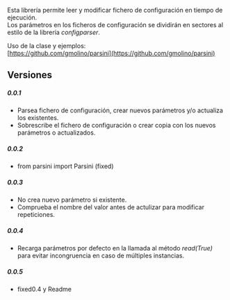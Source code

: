 Esta librería permite leer y modificar fichero de configuración en tiempo de ejecución.   
Los parámetros en los ficheros de configuración se dividirán en sectores al estilo de la librería *configparser*.

Uso de la clase y ejemplos:    
[https://github.com/gmolino/parsini](https://github.com/gmolino/parsini)

## Versiones

##### 0.0.1

* Parsea fichero de configuración, crear nuevos parámetros y/o actualiza los existentes.
* Sobrescribe el fichero de configuración o crear copia con los nuevos parámetros o actualizados.

##### 0.0.2

* from parsini import Parsini (fixed)

##### 0.0.3

* No crea nuevo parámetro si existente.
* Comprueba el nombre del valor antes de actulizar para modificar repeticiones.

##### 0.0.4

* Recarga parámetros por defecto en la llamada al método *read(True)* para evitar incongruencia en caso de múltiples instancias.

##### 0.0.5

* fixed0.4 y Readme
